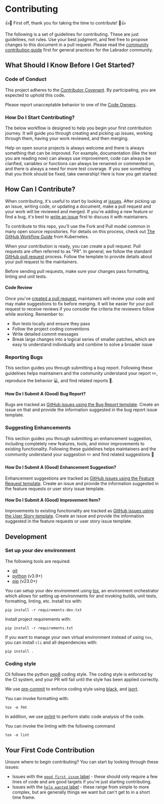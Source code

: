 # Contributing

👍🎉 First off, thank you for taking the time to contribute! 🎉👍

The following is a set of guidelines for contributing. These are just guidelines, not rules. Use your best judgment, and feel free to propose changes to this document in a pull request. Please read the [community contribution guide](https://github.com/instruct-lab/community/blob/main/CONTRIBUTING.md) first for general practices for the Labrador community.

## What Should I Know Before I Get Started?

### Code of Conduct

This project adheres to the [Contributor Covenant](./CODE_OF_CONDUCT.md). By participating, you are expected to uphold this code.

Please report unacceptable behavior to one of the [Code Owners](./OWNERS).

### How Do I Start Contributing?

The below workflow is designed to help you begin your first contribution journey. It will guide you through creating and picking up issues, working through them, having your work reviewed, and then merging.

Help on open source projects is always welcome and there is always something that can be improved. For example, documentation (like the text you are reading now) can always use improvement, code can always be clarified, variables or functions can always be renamed or commented on, and there is always a need for more test coverage. If you see something that you think should be fixed, take ownership! Here is how you get started:

## How Can I Contribute?

When contributing, it's useful to start by looking at [issues](https://github.com/instruct-lab/cli/issues). After picking up an issue, writing code, or updating a document, make a pull request and your work will be reviewed and merged. If you're adding a new feature or find a bug, it's best to [write an issue](https://github.com/instruct-lab/cli/issues/new?assignees=&labels=&template=feature_request.md&title=) first to discuss it with maintainers.

To contribute to this repo, you'll use the Fork and Pull model common in many open source repositories. For details on this process, check out [The GitHub Workflow
Guide](https://github.com/kubernetes/community/blob/master/contributors/guide/github-workflow.md)
from Kubernetes.

When your contribution is ready, you can create a pull request. Pull requests are often referred to as "PR". In general, we follow the standard [GitHub pull request](https://help.github.com/en/articles/about-pull-requests) process. Follow the template to provide details about your pull request to the maintainers.

Before sending pull requests, make sure your changes pass formatting, linting and unit tests.

#### Code Review

Once you've [created a pull request](#how-can-i-contribute), maintainers will review your code and may make suggestions to fix before merging. It will be easier for your pull request to receive reviews if you consider the criteria the reviewers follow while working. Remember to:

- Run tests locally and ensure they pass
- Follow the project coding conventions
- Write detailed commit messages
- Break large changes into a logical series of smaller patches, which are easy to understand individually and combine to solve a broader issue

### Reporting Bugs

This section guides you through submitting a bug report. Following these guidelines helps maintainers and the community understand your report ✏️, reproduce the behavior 💻, and find related reports 🔎.

#### How Do I Submit A (Good) Bug Report?

Bugs are tracked as [GitHub issues using the Bug Report template](https://github.com/instruct-lab/cli/issues/new?assignees=&labels=&template=bug_report.md&title=). Create an issue on that and provide the information suggested in the bug report issue template.

### Suggesting Enhancements

This section guides you through submitting an enhancement suggestion, including completely new features, tools, and minor improvements to existing functionality. Following these guidelines helps maintainers and the community understand your suggestion ✏️ and find related suggestions 🔎

#### How Do I Submit A (Good) Enhancement Suggestion?

Enhancement suggestions are tracked as [GitHub issues using the Feature Request template](https://github.com/instruct-lab/cli/issues/new?assignees=&labels=&template=feature_request.md&title=). Create an issue and provide the information suggested in the feature requests or user story issue template.

#### How Do I Submit A (Good) Improvement Item?

Improvements to existing functionality are tracked as [GitHub issues using the User Story template](https://github.com/instruct-lab/cli/issues/new?assignees=&labels=&template=user_story.md&title=). Create an issue and provide the information suggested in the feature requests or user story issue template.

## Development

### Set up your dev environment

The following tools are required:

- [git](https://git-scm.com)
- [python](https://www.python.org) (v3.9+)
- [pip](https://pypi.org/project/pip/) (v23.0+)

You can setup your dev environment using [tox](https://tox.wiki/en/latest/), an environment orchestrator which allows for setting up environments for and invoking builds, unit tests, formatting, linting, etc. Install tox with:

```shell
pip install -r requirements-dev.txt
```

Install project requirements with:

```shell
pip install -r requirements.txt
```

If you want to manage your own virtual environment instead of using `tox`, you can install `cli` and all dependencies with:

```shell
pip install .
```

<!--### Unit tests

Unit tests are enforced by the CI system. When making changes, run the tests before pushing the changes to avoid CI issues.

Running unit tests against all supported Python versions is as simple as:

```shell
tox
```

Running tests against a single Python version can be done with:

```shell
tox -e py
```-->

### Coding style

Cli follows the python [pep8](https://peps.python.org/pep-0008/) coding style. The coding style is enforced by the CI system, and your PR will fail until the style has been applied correctly.

We use [pre-commit](https://pre-commit.com/) to enforce coding style using [black](https://github.com/psf/black), and [isort](https://pycqa.github.io/isort/).

You can invoke formatting with:

```shell
tox -e fmt
```

In addition, we use [pylint](https://www.pylint.org) to perform static code analysis of the code.

You can invoke the linting with the following command

```shell
tox -e lint
```

## Your First Code Contribution

Unsure where to begin contributing? You can start by looking through these issues:

- Issues with the [`good first issue` label](https://github.com/instruct-lab/cli/issues?q=is%3Aopen+is%3Aissue+label%3A%22good+first+issue%22) - these should only require a few lines of code and are good targets if you're just starting contributing.
- Issues with the [`help wanted` label](https://github.com/instruct-lab/cli/issues?q=is%3Aopen+is%3Aissue+label%3A%22help+wanted%22) - these range from simple to more complex, but are generally things we want but can't get to in a short time frame.

